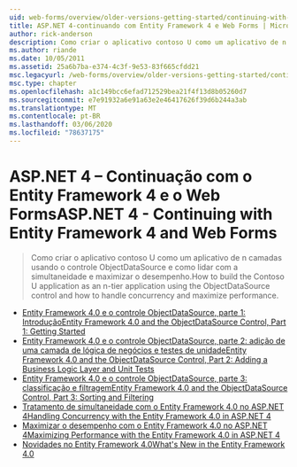 ```yaml
---
uid: web-forms/overview/older-versions-getting-started/continuing-with-ef/index
title: ASP.NET 4-continuando com Entity Framework 4 e Web Forms | Microsoft Docs
author: rick-anderson
description: Como criar o aplicativo contoso U como um aplicativo de n camadas usando o controle ObjectDataSource e como lidar com a simultaneidade e maximizar o desempenho.
ms.author: riande
ms.date: 10/05/2011
ms.assetid: 25a6b7ba-e374-4c3f-9e53-83f665cfdd21
msc.legacyurl: /web-forms/overview/older-versions-getting-started/continuing-with-ef
msc.type: chapter
ms.openlocfilehash: a1c149bcc6efad712529bea21f4f13d8b05260d7
ms.sourcegitcommit: e7e91932a6e91a63e2e46417626f39d6b244a3ab
ms.translationtype: MT
ms.contentlocale: pt-BR
ms.lasthandoff: 03/06/2020
ms.locfileid: "78637175"
---
```

# <a name="aspnet-4---continuing-with-entity-framework-4-and-web-forms"></a><span data-ttu-id="18cf1-103">ASP.NET 4 – Continuação com o Entity Framework 4 e o Web Forms</span><span class="sxs-lookup"><span data-stu-id="18cf1-103">ASP.NET 4 - Continuing with Entity Framework 4 and Web Forms</span></span>

> <span data-ttu-id="18cf1-104">Como criar o aplicativo contoso U como um aplicativo de n camadas usando o controle ObjectDataSource e como lidar com a simultaneidade e maximizar o desempenho.</span><span class="sxs-lookup"><span data-stu-id="18cf1-104">How to build the Contoso U application as an n-tier application using the ObjectDataSource control and how to handle concurrency and maximize performance.</span></span>

- [<span data-ttu-id="18cf1-105">Entity Framework 4.0 e o controle ObjectDataSource, parte 1: Introdução</span><span class="sxs-lookup"><span data-stu-id="18cf1-105">Entity Framework 4.0 and the ObjectDataSource Control, Part 1: Getting Started</span></span>](using-the-entity-framework-and-the-objectdatasource-control-part-1-getting-started.md)
- [<span data-ttu-id="18cf1-106">Entity Framework 4.0 e o controle ObjectDataSource, parte 2: adição de uma camada de lógica de negócios e testes de unidade</span><span class="sxs-lookup"><span data-stu-id="18cf1-106">Entity Framework 4.0 and the ObjectDataSource Control, Part 2: Adding a Business Logic Layer and Unit Tests</span></span>](using-the-entity-framework-and-the-objectdatasource-control-part-2-adding-a-business-logic-layer-and-unit-tests.md)
- [<span data-ttu-id="18cf1-107">Entity Framework 4.0 e o controle ObjectDataSource, parte 3: classificação e filtragem</span><span class="sxs-lookup"><span data-stu-id="18cf1-107">Entity Framework 4.0 and the ObjectDataSource Control, Part 3: Sorting and Filtering</span></span>](using-the-entity-framework-and-the-objectdatasource-control-part-3-sorting-and-filtering.md)
- [<span data-ttu-id="18cf1-108">Tratamento de simultaneidade com o Entity Framework 4.0 no ASP.NET 4</span><span class="sxs-lookup"><span data-stu-id="18cf1-108">Handling Concurrency with the Entity Framework 4.0 in ASP.NET 4</span></span>](handling-concurrency-with-the-entity-framework-in-an-asp-net-web-application.md)
- [<span data-ttu-id="18cf1-109">Maximizar o desempenho com o Entity Framework 4.0 no ASP.NET 4</span><span class="sxs-lookup"><span data-stu-id="18cf1-109">Maximizing Performance with the Entity Framework 4.0 in ASP.NET 4</span></span>](maximizing-performance-with-the-entity-framework-in-an-asp-net-web-application.md)
- [<span data-ttu-id="18cf1-110">Novidades no Entity Framework 4.0</span><span class="sxs-lookup"><span data-stu-id="18cf1-110">What's New in the Entity Framework 4.0</span></span>](what-s-new-in-the-entity-framework-4.md)
